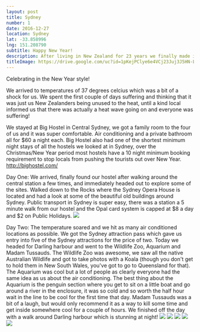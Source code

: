 ```yaml
---
layout: post
title: Sydney
number: 1
date: 2016-12-27
location: Sydney
lat: -33.858996
lng: 151.208790
subtitle: Happy New Year!
description: After living in New Zealand for 23 years we finally made it to Australia
titleImage: https://drive.google.com/uc?id=1pKejPClye6e4VCj23Juj3J5HN-L17w4z
---
```


Celebrating in the New Year style!

We arrived to temperatures of 37 degrees celcius which was a bit of a shock for us. We spent the first couple of days suffering and thinking that it was just us New Zealanders being unused to the heat, until a kind local informed us that there was actually a heat wave going on and everyone was suffering!

We stayed at Big Hostel in Central Sydney, we got a family room to the four of us and it was super comfortable. Air conditioning and a private bathroom all for $60 a night each. Big Hostel also had one of the shortest minimum night stays of all the hostels we looked at in Sydney, over the Christmas/New Year period most hostels have a 10 night minimum booking requirement to stop locals from pushing the tourists out over New Year.
http://bighostel.com/

Day One:
We arrived, finally found our hostel after walking around the central station a few times, and immediately headed out to explore some of the sites. Walked down to the Rocks where the Sydney Opera House is located and had a look at some of the beautiful old buildings around Sydney. 
Public transport in Sydney is super easy, there was a station a 5 minute walk from our hostel and the Opal card system is capped at $8 a day and $2 on Public Holidays.
<img src="https://drive.google.com/uc?id=1zoraV1tw-NCpeY_HnJl96ThSfanmJukI">

Day Two:
The temperature soared and we hit as many air conditioned locations as possible. We got the Sydney attraction pass which gave us entry into five of the Sydney attractions for the price of two. 
Today we headed for Darling harbour and went to the Wildlife Zoo, Aquarium and Madam Tussauds. 
The Wildlife Zoo was awesome, we saw all the native Australian Wildlife and got to take photos with a Koala (though you don't get to hold them in New South Wales, you've got to go to Queensland for that). 
The Aquarium was cool but a lot of people as clearly everyone had the same idea as us about the air conditioning. The best thing about the Aquarium is the penguin section where you get to sit on a little boat and go around a river in the enclosure, it was so cold and so worth the half hour wait in the line to be cool for the first time that day. 
Madam Tussauds was a bit of a laugh, but would only recommend it as a way to kill some time and get inside somewhere cool for a couple of hours. 
We finished off the day with a walk around Darling harbour which is stunning at night!
<img src="https://drive.google.com/uc?id=1mg10mlULzqN3YK5IWLfrlINFgaHAZjkD">
<img src="https://drive.google.com/uc?id=1ETlCFKX5ozOjru3VKe1bEkCJycUnriFY">
<img src="https://https://drive.google.com/uc?id=1NVJlTcon4LaS8TIeG5CePcR4dPQgG01q">
<img src="https://drive.google.com/uc?id=1Bgddv9WTM0zD1K9saKMtZo2IUNLZoxQt">
<img src="https://https://drive.google.com/uc?id=1Jwu5QQfnEFg7kvDXX9zspnifnC3lvEtX">


